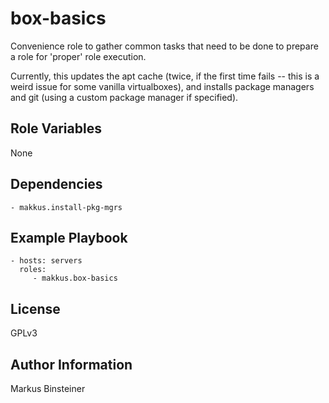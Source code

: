box-basics
==============

Convenience role to gather common tasks that need to be done to prepare a role for 'proper' role execution.

Currently, this updates the apt cache (twice, if the first time fails -- this is a weird issue for some vanilla virtualboxes), and installs package managers and git (using a custom package manager if specified).

Role Variables
--------------

None

Dependencies
------------

    - makkus.install-pkg-mgrs

Example Playbook
----------------

    - hosts: servers
      roles:
         - makkus.box-basics

License
-------

GPLv3

Author Information
------------------

Markus Binsteiner
